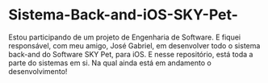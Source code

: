 # Sistema-Back-and-iOS-SKY-Pet-
Estou participando de um projeto de Engenharia de Software. E fiquei responsável, com meu amigo, José Gabriel, em desenvolver todo o sistema back-and do Software SKY Pet, para iOS. E nesse repositório, está toda a parte do sistemas em si. Na qual ainda está em andamento o desenvolvimento! 

